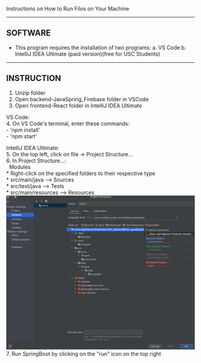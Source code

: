 Instructions on How to Run Filos on Your Machine 


--------
SOFTWARE
--------
* This program requires the installation of two programs:
    a. VS Code 
    b. IntelliJ IDEA Ultimate (paid version)(free for USC Students)


-----------
INSTRUCTION
-----------
1. Unzip folder
2. Open backend-JavaSpring_Firebase folder in VSCode
3. Open frontend-React folder in IntelliJ IDEA Ultimate
    
VS Code: \
4. On VS Code's terminal, enter these commands: \
    - 'npm install' \
    - 'npm start' 

IntelliJ IDEA Ultimate: \
5. On the top left, click on file -> Project Structure...\
6. In Project Structure...: <br />
&nbsp;&nbsp;Modules <br />
    * Right-click on the specified folders to their respective type <br />
        * src/main/java      -->  Sources <br />
        * src/test/java      -->  Tests <br />
        * src/main/resources -->  Resources <br />
        ![Screenshot](Instructions.png) <br />
7. Run SpringBoot by clicking on the "run" icon on the top right 
